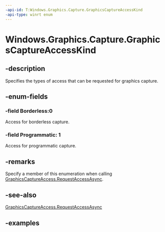 ```yaml
---
-api-id: T:Windows.Graphics.Capture.GraphicsCaptureAccessKind
-api-type: winrt enum
---
```


# Windows.Graphics.Capture.GraphicsCaptureAccessKind

<!--
public enum GraphicsCaptureAccessKind
-->


## -description

Specifies the types of access that can be requested for graphics capture. 

## -enum-fields

### -field Borderless:0

Access for borderless capture.

### -field Programmatic: 1

Access for programmatic capture.

## -remarks

Specify a member of this enumeration when calling [GraphicsCaptureAccess.RequestAccessAsync](graphicscaptureaccess_requestaccessasync_1551329835.md).

## -see-also

[GraphicsCaptureAccess.RequestAccessAsync](graphicscaptureaccess_requestaccessasync_1551329835.md)

## -examples


